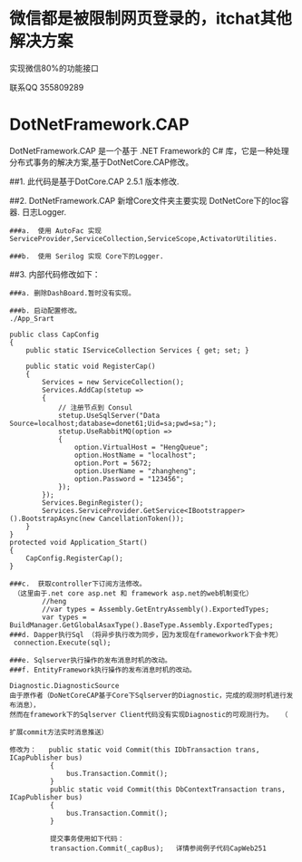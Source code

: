 #  微信都是被限制网页登录的，itchat其他解决方案   


实现微信80%的功能接口


联系QQ 355809289



# DotNetFramework.CAP
DotNetFramework.CAP 是一个基于 .NET Framework的 C# 库，它是一种处理分布式事务的解决方案,基于DotNetCore.CAP修改。

##1. 此代码是基于DotCore.CAP 2.5.1 版本修改.

##2. DotNetFramework.CAP 新增Core文件夹主要实现 DotNetCore下的Ioc容器. 日志Logger.

    ###a.  使用 AutoFac 实现 ServiceProvider,ServiceCollection,ServiceScope,ActivatorUtilities.
  
    ###b.  使用 Serilog 实现 Core下的Logger.
  
  
##3. 内部代码修改如下：

    ###a. 删除DashBoard.暂时没有实现。
  
    ###b. 启动配置修改。
    ./App_Srart
    
    public class CapConfig
    {
        public static IServiceCollection Services { get; set; }

        public static void RegisterCap()
        {
            Services = new ServiceCollection();
            Services.AddCap(stetup =>
            {
                // 注册节点到 Consul
                stetup.UseSqlServer("Data Source=localhost;database=donet61;Uid=sa;pwd=sa;");
                stetup.UseRabbitMQ(option =>
                {
                    option.VirtualHost = "HengQueue";
                    option.HostName = "localhost";
                    option.Port = 5672;
                    option.UserName = "zhangheng";
                    option.Password = "123456";
                });
            });
            Services.BeginRegister();
            Services.ServiceProvider.GetService<IBootstrapper>().BootstrapAsync(new CancellationToken());
        }
    }
    protected void Application_Start()
    {
        CapConfig.RegisterCap();
    }
    
    ###c.  获取controller下订阅方法修改。
     （这里由于.net core asp.net 和 framework asp.net的web机制变化）
            //heng
            //var types = Assembly.GetEntryAssembly().ExportedTypes;
            var types = BuildManager.GetGlobalAsaxType().BaseType.Assembly.ExportedTypes;
    ###d. Dapper执行Sql （将异步执行改为同步，因为发现在frameworkwork下会卡死）
     connection.Execute(sql);
     
    ###e. Sqlserver执行操作的发布消息时机的改动。
    ###f. EntityFramework执行操作的发布消息时机的改动。
    
    Diagnostic.DiagnosticSource
    由于原作者（DoNetCoreCAP基于Core下Sqlserver的Diagnostic，完成的观测时机进行发布消息），
    然而在framework下的Sqlserver Client代码没有实现Diagnostic的可观测行为。  （
    
    扩展commit方法实时消息推送）  
    
    修改为：   public static void Commit(this IDbTransaction trans, ICapPublisher bus)
              {
                  bus.Transaction.Commit();
              }
              public static void Commit(this DbContextTransaction trans, ICapPublisher bus)
              {
                  bus.Transaction.Commit();
              }    
              
              提交事务使用如下代码：   
              transaction.Commit(_capBus);   详情参阅例子代码CapWeb251 
              
        

   

   
   
   
   

   
    

   
   
              
    
            
            
            
